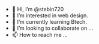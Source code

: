 - 👋 Hi, I’m @stebin720
- 👀 I’m interested in web design.
- 🌱 I’m currently learning Btech.
- 💞️ I’m looking to collaborate on ...
- 📫 How to reach me ...

<!---
stebin720/stebin720 is a ✨ special ✨ repository because its `README.md` (this file) appears on your GitHub profile.
You can click the Preview link to take a look at your changes.
--->
